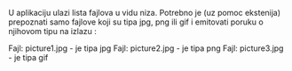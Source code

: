 U aplikaciju ulazi lista fajlova u vidu niza. Potrebno je (uz pomoc ekstenija) prepoznati samo fajlove koji su tipa jpg, png ili gif i emitovati poruku o njihovom tipu na izlazu :

Fajl: picture1.jpg - je tipa jpg
Fajl: picture2.jpg - je tipa png
Fajl: picture3.jpg - je tipa gif
